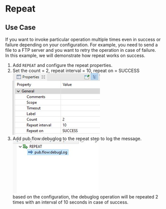 # Repeat

## Use Case
If you want to invoke particular operation multiple times even in success or failure depending on your configuration. For example, you need to send a file to a FTP server and you want to retry the operation in case of failure. \
In this example, we will demonstrate how repeat works on success.

1. Add `REPEAT` and configure the repeat properties.
2. Set the count = 2, repeat interval = 10, repeat on = SUCCESS \
![](1.jpg)
3. Add pub.flow:debuglog to the repeat step to log the message. \
![](2.jpg) \
based on the configuration, the debuglog operation will be repeated 2 times with an interval of 10 seconds in case of success.